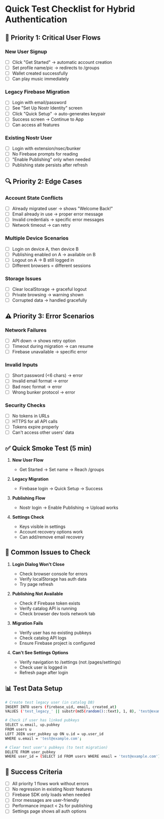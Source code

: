 # Quick Test Checklist for Hybrid Authentication

## 🚀 Priority 1: Critical User Flows

### New User Signup
- [ ] Click "Get Started" → automatic account creation
- [ ] Set profile name/pic → redirects to /groups
- [ ] Wallet created successfully
- [ ] Can play music immediately

### Legacy Firebase Migration
- [ ] Login with email/password
- [ ] See "Set Up Nostr Identity" screen
- [ ] Click "Quick Setup" → auto-generates keypair
- [ ] Success screen → Continue to App
- [ ] Can access all features

### Existing Nostr User
- [ ] Login with extension/nsec/bunker
- [ ] No Firebase prompts for reading
- [ ] "Enable Publishing" only when needed
- [ ] Publishing state persists after refresh

## 🔍 Priority 2: Edge Cases

### Account State Conflicts
- [ ] Already migrated user → shows "Welcome Back!"
- [ ] Email already in use → proper error message
- [ ] Invalid credentials → specific error messages
- [ ] Network timeout → can retry

### Multiple Device Scenarios  
- [ ] Login on device A, then device B
- [ ] Publishing enabled on A → available on B
- [ ] Logout on A → B still logged in
- [ ] Different browsers = different sessions

### Storage Issues
- [ ] Clear localStorage → graceful logout
- [ ] Private browsing → warning shown
- [ ] Corrupted data → handled gracefully

## ⚠️ Priority 3: Error Scenarios

### Network Failures
- [ ] API down → shows retry option
- [ ] Timeout during migration → can resume
- [ ] Firebase unavailable → specific error

### Invalid Inputs
- [ ] Short password (<6 chars) → error
- [ ] Invalid email format → error  
- [ ] Bad nsec format → error
- [ ] Wrong bunker protocol → error

### Security Checks
- [ ] No tokens in URLs
- [ ] HTTPS for all API calls
- [ ] Tokens expire properly
- [ ] Can't access other users' data

## ✅ Quick Smoke Test (5 min)

1. **New User Flow**
   - Get Started → Set name → Reach /groups

2. **Legacy Migration**  
   - Firebase login → Quick Setup → Success

3. **Publishing Flow**
   - Nostr login → Enable Publishing → Upload works

4. **Settings Check**
   - Keys visible in settings
   - Account recovery options work
   - Can add/remove email recovery

## 🐛 Common Issues to Check

1. **Login Dialog Won't Close**
   - Check browser console for errors
   - Verify localStorage has auth data
   - Try page refresh

2. **Publishing Not Available**
   - Check if Firebase token exists
   - Verify catalog API is running
   - Check browser dev tools network tab

3. **Migration Fails**
   - Verify user has no existing pubkeys
   - Check catalog API logs
   - Ensure Firebase project is configured

4. **Can't See Settings Options**
   - Verify navigation to /settings (not /pages/settings)
   - Check user is logged in
   - Refresh page after login

## 📊 Test Data Setup

```bash
# Create test legacy user (in catalog DB)
INSERT INTO users (firebase_uid, email, created_at) 
VALUES ('test_legacy_' || substr(md5(random()::text), 1, 8), 'test@example.com', now());

# Check if user has linked pubkeys
SELECT u.email, up.pubkey 
FROM users u 
LEFT JOIN user_pubkey up ON u.id = up.user_id 
WHERE u.email = 'test@example.com';

# Clear test user's pubkeys (to test migration)
DELETE FROM user_pubkey 
WHERE user_id = (SELECT id FROM users WHERE email = 'test@example.com');
```

## 🎯 Success Criteria

- [ ] All priority 1 flows work without errors
- [ ] No regression in existing Nostr features  
- [ ] Firebase SDK only loads when needed
- [ ] Error messages are user-friendly
- [ ] Performance impact < 2s for publishing
- [ ] Settings page shows all auth options